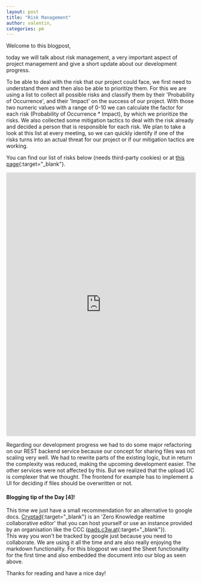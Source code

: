 ```yaml
---
layout: post
title: "Risk Management"
author: valentin, 
categories: pm
---
```


Welcome to this blogpost,

today we will talk about risk management, a very important aspect of project management and give a short update about our development progress.

To be able to deal with the risk that our project could face, we first need to understand them and then also be able to prioritize them.
For this we are using a list to collect all possible risks and classify them by their 'Probability of Occurrence', and their 'Impact' on the success of our project. 
With those two numeric values with a range of 0-10 we can calculate the factor for each risk (Probability of Occurrence * Impact), by which we prioritize the risks.
We also collected some mitigation tactics to deal with the risk already and decided a person that is responsible for each risk.
We plan to take a look at this list at every meeting, so we can quickly identify if one of the risks turns into an actual threat for our project or if our mitigation tactics are working.

You can find our list of risks below (needs third-party cookies) or at [this page](https://pads.c3w.at/sheet/#/2/sheet/view/WQl5RoIRthhIVsrqElHTvHQ0tZpOSxqCpSboLWiXDYc/embed/){:target="_blank"}.

<iframe src="https://pads.c3w.at/sheet/#/2/sheet/view/WQl5RoIRthhIVsrqElHTvHQ0tZpOSxqCpSboLWiXDYc/embed/" style="width:100%;height:700px;border:none"></iframe>


Regarding our development progress we had to do some major refactoring on our REST backend service because our concept for sharing files was not scaling very well.
We had to rewrite parts of the existing logic, but in return the complexity was reduced, making the upcoming development easier.
The other services were not affected by this. But we realized that the upload UC is complexer that we thought.
The frontend for example has to implement a UI for deciding if files should be overwritten or not. 

#### Blogging tip of the Day [4]!
This time we just have a small recommendation for an alternative to google docs.
[Cryptad](https://github.com/xwiki-labs/cryptpad){:target="_blank"} is an 'Zero Knowledge realtime collaborative editor' that you can host yourself or use an instance provided by an organisation like the CCC ([pads.c3w.at](https://pads.c3w.at/){:target="_blank"}).  
This way you won't be tracked by google just because you need to collaborate.
We are using it all the time and are also really enjoying the markdown functionality.
For this blogpost we used the Sheet functionality for the first time and also embedded the document into our blog as seen above.

Thanks for reading and have a nice day!
